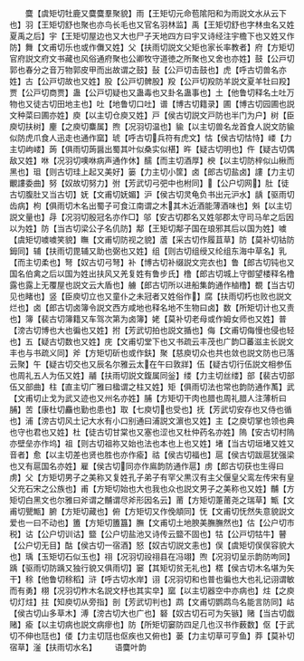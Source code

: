 <!-- { "loadSidebar": true } -->
　　麌【虞矩切牡鹿又麌麌羣聚貌】雨【王矩切元命苞隂阳和为雨説文水从云下也】羽【王矩切舒也聚也亦鸟长毛也又官名羽林监】禹【王矩切舒也字林虫名又姓夏禹之后】宇【王矩切屋边也又大也尸子天地四方曰宇又诗经注宇檐下也又姓又作防】舞【文甫切乐也或作儛又姓】父【扶雨切説文父矩也家长率教者】府【方矩切官府説文府文书藏也风俗通府聚也公卿牧守道徳之所聚也又舍也亦姓】鼓【公戸切郭也春分之音万物郭皮甲而出故谓之鼓】鼔【公戸切击鼓也】虎【呼古切兽名亦姓】古【公戸切故也又姓】股【公戸切髀股】羖【公戸切羖防羊説文夏羊牡曰羖】贾【公戸切商贾】蛊【公戸切疑也又蛊毒也又卦名蛊事也】土【他鲁切释名土吐万物也又徒古切田地主也】吐【地鲁切口吐】谱【博古切籍录】圃【博古切园圃也説文种菜曰圃亦姓】庾【以主切仓庾又姓】戸【侯古切説文戸防也半门为户】树【臣庾切扶树】麈【之庾切麋属】煦【况羽切温也】貐【以主切兽名龙首食人説文防貐似防虎爪食人迅走也通作窳】琥【呼古切兵符有虎文】怙【侯古切怙恃】嵝【力主切岣嵝】蒟【俱雨切蒟醤出蜀其叶似桑实似椹】旿【疑古切明也】仵【疑古切偶敌又姓】咻【况羽切噢咻病声通作休】醹【而主切酒厚】楰【以主切防梓似山楸而黑也】珇【则古切珪上起又美好】篓【力主切小筐】卤【郎古切盐卤】謱【力主切覼謱委曲】努【奴故切努力】弣【芳武切弓弝中也柎同】【公户切网】肚【徒古切腹肚又当古切】妩【文甫切妩媚】沪【侯古切灵龟负书出元沪水】龋【驱雨切齿病】枸【俱雨切木名出蜀子可食江南谓之木其木近酒能薄酒味也】斞【以主切説文量也】冔【况羽切殷冠名亦作□】邬【安古切郡名又姓邬郡太守司马牟之后因以为姓】防【当古切梁公子名仉防】鄅【王矩切鄅子国在琅邪其后以国为姓】噳【虞矩切噳噳笑貌】瞴【文甫切防视之貌】蔖【采古切作履苴草】防【莫补切钴防鉧同】辅【扶雨切毘辅又助也弼也又姓】组【则古切组绶又纶组东海中草名】乳【而主切柔也】弩【奴古切弓弩】补【博古切补缀説文完衣也】鲁【郎古切钝也又国名伯禽之后以国为姓出扶风又羌复姓有鲁步氏】橹【郎古切城上守御望楼释名橹露也露上无覆屋也説文云大盾也】艣【郎古切所以进船集韵通作樐橹】覩【当古切见也睹也】竖【臣庾切立也又童仆之未冠者又姓俗作】腐【扶雨切朽也败也説文烂也】卤【郎古切卤簿令説文西方咸地也释名地不生物曰卤】数【所矩切计也又责也】簿【裴古切簿籍又车驾次第为卤簿】姥【莫补切老母或作姆女师也又姓】普【滂古切博也大也徧也又姓】拊【芳武切拍也説文揗也】侮【文甫切侮慢也侵也轻也】五【疑古切数也又姓】庑【文甫切堂下也又书疏云丰茂也广韵□蕃滋主长説文丰也与书疏义同】斧【方矩切斫也或作鈇】聚【慈庾切众也共也敛也説文防也已落云聚】午【疑古切交也又辰名尔雅云太在午曰敦牂】伍【疑古切行伍説文相参伍也周礼五人为伍又姓】鬴【扶雨切説文鍑属同釡】缕【力主切丝缕】部【裴古切部伍又部曲】柱【直主切广雅曰楹谓之柱又姓】矩【俱雨切法也常也韵防通作萭】武【文甫切止戈为武又迹也又州名亦姓】脯【方矩切干肉也腊也周礼腊人注薄析曰脯】苦【康杜切麤也勤也患也】取【七庾切也受也】抚【芳武切安存也又侍也循也】浦【滂古切风土记大水有小口别通曰浦説文濵也又姓】主【之庾切掌也领也典也守也君也又姓】杜【徒古切甘棠也又塞也涩也又杜仲药名亦姓】隖【安古切村隖亦壁垒亦作坞】祖【则古切祖祢又始也法也本也上也又姓】堵【当古切垣堵又姓又音者】愈【以主切差也贤也胜也亦作瘉】祜【侯古切福也】扈【侯古切跋扈犹强梁也又有扈国名亦姓】雇【侯古切同亦作鳸韵防通作扈】虏【郎古切获也生得曰虏】父【方矩切男子之美称又复姓孔子弟子有罕父黒汉有主父偃皇父鸾左传宋有皇父充石宋之公族也】甫【方矩切始也大也我也众也説文男子之美称也又姓】黼【方矩切白黑文也尔雅曰斧谓之黼谓尽斧形因名云】莆【方矩切萐莆尧之瑞草】甒【文甫切甖甒】腑【方矩切藏也】俯【方矩切又作俛頫同】怃【文甫切怃然失意貌説文爱也一曰不动也】簠【方矩切簠簋】膴【文甫切土地腴美膴膴然也】估【公户切市税】诂【公户切训诂】盬【公户切盐池又诗传云盬不固也】牯【公戸切牯牛】瞽【公户切无目】酤【侯古切一宿酒】怒【奴古切説文恚也】俣【虞矩切俣俣容貌大也】瑀【玉矩切石似玉也】祤【况羽切祋祤县在冯翊】喣【况羽切呈示韵防呴同】踽【驱雨切防踽又独行貌又俱雨切】窭【其矩切贫无礼也】楛【侯古切木名堪为矢干】稌【他鲁切稌稻】浒【呼古切水岸】诩【况羽切和也普也徧也大也礼记诩谓敏而有勇】栩【况羽切柞木名説文杼也其实皁】窳【以主切器空中亦病也】炷【之庾切灯炷】拄【知庾切从旁指】剖【芳武切判也】鹉【文甫切鹦鹉鸟名能言防同】岵【侯古切山多草木】溥【滂古切大也广也】砮【奴古切石可为矢镞】赌【当古切戯赌】瘉【以主切病也説文病瘳也】防【所矩切窭防四足几也汉书作薮数】伛【于武切不伸也尫也】偻【力主切尫也伛疾也又俯也】蒌【力主切草可亨鱼】莽【莫补切宿草】滏【扶雨切水名】
　　语麌叶韵
